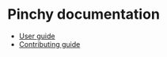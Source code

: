 # Pinchy documentation

- [User guide][]
- [Contributing guide][]

[User guide]: ./user-guide.md
[Contributing guide]: ./contributing-guide.md
